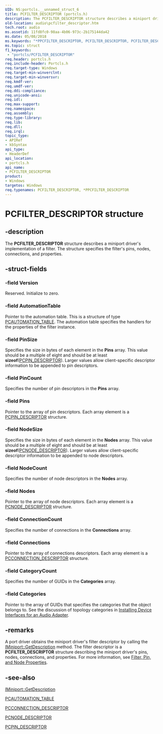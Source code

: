 ```yaml
---
UID: NS:portcls.__unnamed_struct_6
title: PCFILTER_DESCRIPTOR (portcls.h)
description: The PCFILTER_DESCRIPTOR structure describes a miniport driver's implementation of a filter. The structure specifies the filter's pins, nodes, connections, and properties.
old-location: audio\pcfilter_descriptor.htm
tech.root: audio
ms.assetid: 11fd8fc0-98aa-4b06-973c-2b175144da42
ms.date: 05/08/2018
ms.keywords: "*PPCFILTER_DESCRIPTOR, PCFILTER_DESCRIPTOR, PCFILTER_DESCRIPTOR structure [Audio Devices], PPCFILTER_DESCRIPTOR, PPCFILTER_DESCRIPTOR structure pointer [Audio Devices], audio.pcfilter_descriptor, audpc-struct_8413fa35-0c5e-436a-8b0d-b7b08bc73621.xml, portcls/PCFILTER_DESCRIPTOR, portcls/PPCFILTER_DESCRIPTOR"
ms.topic: struct
f1_keywords:
 - "portcls/PCFILTER_DESCRIPTOR"
req.header: portcls.h
req.include-header: Portcls.h
req.target-type: Windows
req.target-min-winverclnt: 
req.target-min-winversvr: 
req.kmdf-ver: 
req.umdf-ver: 
req.ddi-compliance: 
req.unicode-ansi: 
req.idl: 
req.max-support: 
req.namespace: 
req.assembly: 
req.type-library: 
req.lib: 
req.dll: 
req.irql: 
topic_type:
- APIRef
- kbSyntax
api_type:
- HeaderDef
api_location:
- portcls.h
api_name:
- PCFILTER_DESCRIPTOR
product:
- Windows
targetos: Windows
req.typenames: PCFILTER_DESCRIPTOR, *PPCFILTER_DESCRIPTOR
---
```


# PCFILTER_DESCRIPTOR structure


## -description


The <b>PCFILTER_DESCRIPTOR</b> structure describes a miniport driver's implementation of a filter. The structure specifies the filter's pins, nodes, connections, and properties.


## -struct-fields




### -field Version

Reserved. Initialize to zero.


### -field AutomationTable

Pointer to the automation table. This is a structure of type <a href="https://docs.microsoft.com/windows-hardware/drivers/ddi/portcls/ns-portcls-pcautomation_table">PCAUTOMATION_TABLE</a>. The automation table specifies the handlers for the properties of the filter instance.


### -field PinSize

Specifies the size in bytes of each element in the <b>Pins</b> array. This value should be a multiple of eight and should be at least <b>sizeof</b>(<a href="https://docs.microsoft.com/windows-hardware/drivers/ddi/portcls/ns-portcls-pcpin_descriptor">PCPIN_DESCRIPTOR</a>). Larger values allow client-specific descriptor information to be appended to pin descriptors.


### -field PinCount

Specifies the number of pin descriptors in the <b>Pins</b> array.


### -field Pins

Pointer to the array of pin descriptors. Each array element is a <a href="https://docs.microsoft.com/windows-hardware/drivers/ddi/portcls/ns-portcls-pcpin_descriptor">PCPIN_DESCRIPTOR</a> structure.


### -field NodeSize

Specifies the size in bytes of each element in the <b>Nodes</b> array. This value should be a multiple of eight and should be at least <b>sizeof</b>(<a href="https://docs.microsoft.com/windows-hardware/drivers/ddi/portcls/ns-portcls-pcnode_descriptor">PCNODE_DESCRIPTOR</a>). Larger values allow client-specific descriptor information to be appended to node descriptors.


### -field NodeCount

Specifies the number of node descriptors in the <b>Nodes</b> array.


### -field Nodes

Pointer to the array of node descriptors. Each array element is a <a href="https://docs.microsoft.com/windows-hardware/drivers/ddi/portcls/ns-portcls-pcnode_descriptor">PCNODE_DESCRIPTOR</a> structure.


### -field ConnectionCount

Specifies the number of connections in the <b>Connections</b> array.


### -field Connections

Pointer to the array of connections descriptors. Each array element is a <a href="https://docs.microsoft.com/previous-versions/windows/hardware/drivers/ff537688(v=vs.85)">PCCONNECTION_DESCRIPTOR</a> structure.


### -field CategoryCount

Specifies the number of GUIDs in the <b>Categories</b> array.


### -field Categories

Pointer to the array of GUIDs that specifies the categories that the object belongs to. See the discussion of topology categories in <a href="https://docs.microsoft.com/windows-hardware/drivers/audio/installing-device-interfaces-for-an-audio-adapter">Installing Device Interfaces for an Audio Adapter</a>.


## -remarks



A port driver obtains the miniport driver's filter descriptor by calling the <a href="https://docs.microsoft.com/windows-hardware/drivers/ddi/portcls/nf-portcls-iminiport-getdescription">IMiniport::GetDescription</a> method. The filter descriptor is a <b>PCFILTER_DESCRIPTOR</b> structure describing the miniport driver's pins, nodes, connections, and properties. For more information, see <a href="https://docs.microsoft.com/windows-hardware/drivers/audio/filter--pin--and-node-properties">Filter, Pin, and Node Properties</a>.




## -see-also




<a href="https://docs.microsoft.com/windows-hardware/drivers/ddi/portcls/nf-portcls-iminiport-getdescription">IMiniport::GetDescription</a>



<a href="https://docs.microsoft.com/windows-hardware/drivers/ddi/portcls/ns-portcls-pcautomation_table">PCAUTOMATION_TABLE</a>



<a href="https://docs.microsoft.com/previous-versions/windows/hardware/drivers/ff537688(v=vs.85)">PCCONNECTION_DESCRIPTOR</a>



<a href="https://docs.microsoft.com/windows-hardware/drivers/ddi/portcls/ns-portcls-pcnode_descriptor">PCNODE_DESCRIPTOR</a>



<a href="https://docs.microsoft.com/windows-hardware/drivers/ddi/portcls/ns-portcls-pcpin_descriptor">PCPIN_DESCRIPTOR</a>
 

 

